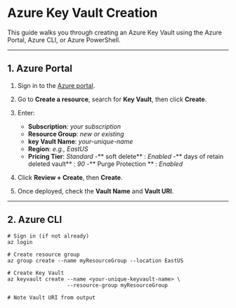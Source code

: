 # Azure Key Vault Creation

This guide walks you through creating an Azure Key Vault using the Azure Portal, Azure CLI, or Azure PowerShell.

---

## 1. Azure Portal

1. Sign in to the [Azure portal](https://portal.azure.com).
2. Go to **Create a resource**, search for **Key Vault**, then click **Create**.
3. Enter:
  
   - **Subscription**: *your subscription*
   - **Resource Group**: *new or existing*
    - **key Vault Name**: *your-unique-name*
   - **Region**: *e.g., EastUS*
    - **Pricing Tier**: *Standard*
	-** soft delete** : *Enabled*
	-** days of retain deleted vault** : *90*
	-** Purge Protection ** : *Enabled*
4. Click **Review + Create**, then **Create**.
5. Once deployed, check the **Vault Name** and **Vault URI**.

---

## 2. Azure CLI

```
# Sign in (if not already)
az login

# Create resource group
az group create --name myResourceGroup --location EastUS

# Create Key Vault
az keyvault create --name <your-unique-keyvault-name> \
                   --resource-group myResourceGroup

# Note Vault URI from output
```